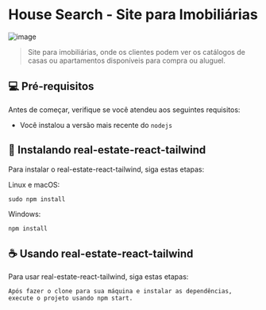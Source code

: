 # House Search - Site para Imobiliárias


![image](https://user-images.githubusercontent.com/99617992/226762293-303f0048-b9c6-438c-a497-53e797aba67e.png)

> Site para imobiliárias, onde os clientes podem ver os catálogos de casas ou apartamentos disponíveis para compra ou aluguel.

## 💻 Pré-requisitos

Antes de começar, verifique se você atendeu aos seguintes requisitos:

* Você instalou a versão mais recente do `nodejs`

## 🚀 Instalando real-estate-react-tailwind

Para instalar o real-estate-react-tailwind, siga estas etapas:

Linux e macOS:
```
sudo npm install
```

Windows:
```
npm install
```

## ☕ Usando real-estate-react-tailwind

Para usar real-estate-react-tailwind, siga estas etapas:

```
Após fazer o clone para sua máquina e instalar as dependências, execute o projeto usando npm start.
```



